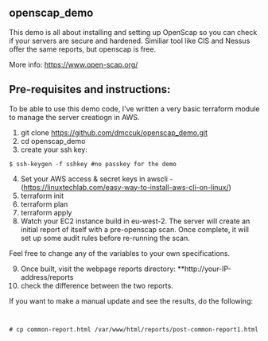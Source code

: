 ## openscap_demo

This demo is all about installing and setting up OpenScap so you can check if your servers are secure and hardened. Similiar tool like CIS and Nessus offer the same reports, but openscap is free.

More info: https://www.open-scap.org/

## Pre-requisites and instructions:

To be able to use this demo code, I've written a very basic terraform module to manage the server creatiogn in AWS.

1) git clone https://github.com/dmccuk/openscap_demo.git
2) cd openscap_demo
3) create your ssh key:

````
$ ssh-keygen -f sshkey #no passkey for the demo

````

4) Set your AWS access & secret keys in awscli - (https://linuxtechlab.com/easy-way-to-install-aws-cli-on-linux/)
5) terraform init
6) terraform plan
7) terraform apply
8) Watch your EC2 instance build in eu-west-2. The server will create an initial report of itself with a pre-openscap scan. Once complete, it will set up some audit rules before re-running the scan.

Feel free to change any of the variables to your own specifications.

9) Once built, visit the webpage reports directory: **http://your-IP-address/reports
10) check the difference between the two reports.

If you want to make a manual update and see the results, do the following:

````


# cp common-report.html /var/www/html/reports/post-common-report1.html
````


